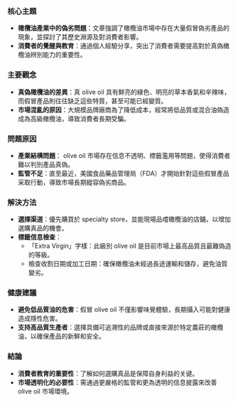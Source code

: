 ### 核心主題
- **橄欖油產業中的偽劣問題**：文章強調了橄欖油市場中存在大量假冒偽劣產品的現象，並探討了其歷史淵源及對消費者影響。
- **消費者的覺醒與教育**：通過個人經驗分享，突出了消費者需要提高對於真偽橄欖油辨別能力的重要性。

### 主要觀念
- **真偽橄欖油的差異**：真 olive oil 具有鮮亮的綠色、明亮的草本香氣和辛辣味，而假冒產品則往往缺乏這些特質，甚至可能已經變質。
- **市場混亂的原因**：大規模品牌廠商為了降低成本，經常將低品質或混合油偽造成為高級橄欖油，導致消費者長期受騙。

### 問題原因
- **產業結構問題**： olive oil 市場存在信息不透明、標籤濫用等問題，使得消費者難以判別產品真偽。
- **監管不足**：直至最近，美國食品藥品管理局（FDA）才開始針對這些假冒產品采取行動，導致市場長期縱容偽劣商品。

### 解決方法
- **選擇渠道**：優先購買於 specialty store，並能現場品嚐橄欖油的店鋪，以增加選購真品的機會。
- **標籤信息檢查**：
  - 「Extra Virgin」字樣：此級別 olive oil 是目前市場上最高品質且最難偽造的等級。
  - 檢查收割日期或加工日期：確保橄欖油未經過長途運輸和儲存，避免油質變劣。

### 健康建議
- **避免低品質油的危害**：假冒 olive oil 不僅影響味覺體驗，長期攝入可能對健康造成隱性危害。
- **支持高品質生產者**：選擇具備可追溯性的品牌或直接來源於特定農莊的橄欖油，以確保產品的新鮮和安全。

### 結論
- **消費者教育的重要性**：了解如何選購真品是保障自身利益的关键。
- **市場透明化的必要性**：需通過更嚴格的監管和更為透明的信息披露來改善 olive oil 市場環境。